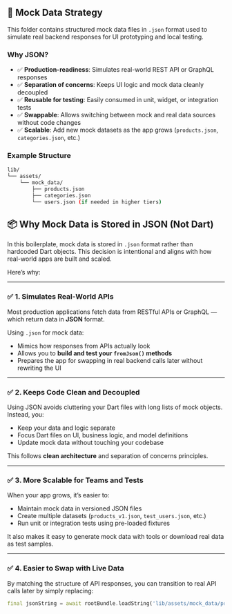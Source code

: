 ## 🧪 Mock Data Strategy

This folder contains structured mock data files in `.json` format used to simulate real backend responses for UI prototyping and local testing.

### Why JSON?

- ✅ **Production-readiness**: Simulates real-world REST API or GraphQL responses
- ✅ **Separation of concerns**: Keeps UI logic and mock data cleanly decoupled
- ✅ **Reusable for testing**: Easily consumed in unit, widget, or integration tests
- ✅ **Swappable**: Allows switching between mock and real data sources without code changes
- ✅ **Scalable**: Add new mock datasets as the app grows (`products.json`, `categories.json`, etc.)

### Example Structure

```bash
lib/
└── assets/
    └── mock_data/
        ├── products.json
        ├── categories.json
        └── users.json (if needed in higher tiers)
```

## 📦 Why Mock Data is Stored in JSON (Not Dart)

In this boilerplate, mock data is stored in `.json` format rather than hardcoded Dart objects. This decision is intentional and aligns with how real-world apps are built and scaled.

Here’s why:

---

### ✅ 1. **Simulates Real-World APIs**

Most production applications fetch data from RESTful APIs or GraphQL — which return data in **JSON** format.

Using `.json` for mock data:
- Mimics how responses from APIs actually look
- Allows you to **build and test your `fromJson()` methods**
- Prepares the app for swapping in real backend calls later without rewriting the UI

---

### ✅ 2. **Keeps Code Clean and Decoupled**

Using JSON avoids cluttering your Dart files with long lists of mock objects. Instead, you:

- Keep your data and logic separate
- Focus Dart files on UI, business logic, and model definitions
- Update mock data without touching your codebase

This follows **clean architecture** and separation of concerns principles.

---

### ✅ 3. **More Scalable for Teams and Tests**

When your app grows, it’s easier to:

- Maintain mock data in versioned JSON files
- Create multiple datasets (`products_v1.json`, `test_users.json`, etc.)
- Run unit or integration tests using pre-loaded fixtures

It also makes it easy to generate mock data with tools or download real data as test samples.

---

### ✅ 4. **Easier to Swap with Live Data**

By matching the structure of API responses, you can transition to real API calls later by simply replacing:

```dart
final jsonString = await rootBundle.loadString('lib/assets/mock_data/products.json');
